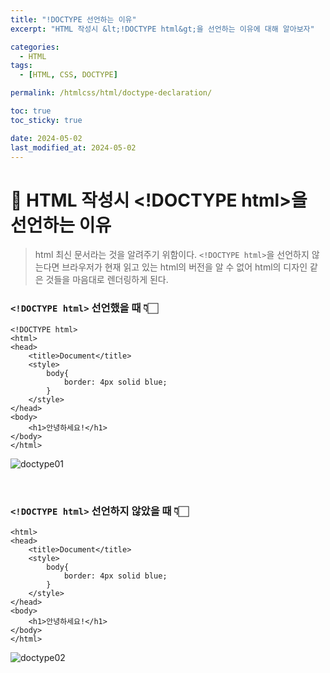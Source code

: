 ```yaml
---
title: "!DOCTYPE 선언하는 이유"
excerpt: "HTML 작성시 &lt;!DOCTYPE html&gt;을 선언하는 이유에 대해 알아보자"

categories:
  - HTML
tags:
  - [HTML, CSS, DOCTYPE]

permalink: /htmlcss/html/doctype-declaration/

toc: true
toc_sticky: true

date: 2024-05-02
last_modified_at: 2024-05-02
---
```


# 📌 HTML 작성시 &lt;!DOCTYPE html&gt;을 선언하는 이유

> html 최신 문서라는 것을 알려주기 위함이다.
> `<!DOCTYPE html>`을 선언하지 않는다면 브라우저가 현재 읽고 있는 html의 버전을 알 수 없어 html의 디자인 같은 것들을 마음대로 렌더링하게 된다.

### `<!DOCTYPE html>` 선언했을 때 👇🏻

```
<!DOCTYPE html>
<html>
<head>
    <title>Document</title>
    <style>
        body{
            border: 4px solid blue;
        }
    </style>
</head>
<body>
    <h1>안녕하세요!</h1>
</body>
</html>
```

![doctype01](https://Yooniverse42.github.io/assets/images/posts_img/categories01-htmlcss/001-01-doctype.png)

<br>

### `<!DOCTYPE html>` 선언하지 않았을 때 👇🏻

```
<html>
<head>
    <title>Document</title>
    <style>
        body{
            border: 4px solid blue;
        }
    </style>
</head>
<body>
    <h1>안녕하세요!</h1>
</body>
</html>
```

![doctype02](https://Yooniverse42.github.io/assets/images/posts_img/categories01-htmlcss/001-02-doctype.png)
